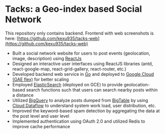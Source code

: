 # Tacks: a Geo-index based Social Network
This repository only contains backend. Frontend with web screenshots is here: [https://github.com/kexu935/tacks-web](https://github.com/kexu935/tacks-web)
* Built a social network website for users to post events (geolocation, image, description) using [ReactJs](https://reactjs.org/)
* Designed an interactive user interfaces using ReactJS libraries (antd, react-google-map, react-grid-gallery, react-router, etc.)
* Developed backend web service in [Go](https://golang.org/) and deployed to [Google Cloud (GAE flex)](https://cloud.google.com/appengine/docs/flexible/) for better scaling
* Employed [ElasticSearch](https://www.elastic.co/) (deployed on GCE) to provide geolocation-based search functions such that users can search nearby posts within a distance 
* Utilized [BigQuery](https://cloud.google.com/bigquery/) to analyze posts dumped from [BigTable](https://cloud.google.com/bigtable/) by using [Cloud Dataflow](https://cloud.google.com/dataflow/) to understand system work load, user distribution, etc.
* Improved the keyword-based spam detection by aggregating the data at the post level and user level
* Implemented authentication using OAuth 2.0 and utilized Redis to improve cache performance
